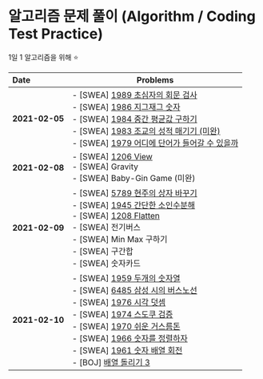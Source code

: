 # 알고리즘 문제 풀이 (Algorithm / Coding Test Practice)
1일 1 알고리즘을 위해 :star:

| Date           | Problems                                                     |
| :------------- | ------------------------------------------------------------ |
| **2021-02-05** | - [SWEA] <a href="https://swexpertacademy.com/main/code/problem/problemDetail.do?problemLevel=2&contestProbId=AV5PyTLqAf4DFAUq&categoryId=AV5PyTLqAf4DFAUq&categoryType=CODE&problemTitle=&orderBy=FIRST_REG_DATETIME&selectCodeLang=ALL&select-1=2&pageSize=10&pageIndex=1">1989 초심자의 회문 검사</a><br />- [SWEA] <a href="https://swexpertacademy.com/main/code/problem/problemDetail.do?problemLevel=2&contestProbId=AV5PxmBqAe8DFAUq&categoryId=AV5PxmBqAe8DFAUq&categoryType=CODE&problemTitle=&orderBy=FIRST_REG_DATETIME&selectCodeLang=ALL&select-1=2&pageSize=10&pageIndex=1">1986 지그재그 숫자</a><br />- [SWEA] <a href="https://swexpertacademy.com/main/code/problem/problemDetail.do?problemLevel=2&contestProbId=AV5Pw_-KAdcDFAUq&categoryId=AV5Pw_-KAdcDFAUq&categoryType=CODE&problemTitle=&orderBy=FIRST_REG_DATETIME&selectCodeLang=ALL&select-1=2&pageSize=10&pageIndex=1">1984 중간 평균값 구하기</a><br />- [SWEA] <a href="https://swexpertacademy.com/main/code/problem/problemDetail.do?problemLevel=2&contestProbId=AV5PwGK6AcIDFAUq&categoryId=AV5PwGK6AcIDFAUq&categoryType=CODE&problemTitle=&orderBy=FIRST_REG_DATETIME&selectCodeLang=ALL&select-1=2&pageSize=10&pageIndex=1">1983 조교의 성적 매기기 (미완)</a><br />- [SWEA] <a href="https://swexpertacademy.com/main/code/problem/problemDetail.do?problemLevel=2&contestProbId=AV5PuPq6AaQDFAUq&categoryId=AV5PuPq6AaQDFAUq&categoryType=CODE&problemTitle=&orderBy=FIRST_REG_DATETIME&selectCodeLang=ALL&select-1=2&pageSize=10&pageIndex=1">1979 어디에 단어가 들어갈 수 있을까</a> |
| **2021-02-08** | - [SWEA] <a href="https://swexpertacademy.com/main/code/problem/problemDetail.do?contestProbId=AV134DPqAA8CFAYh&categoryId=AV134DPqAA8CFAYh&categoryType=CODE&problemTitle=1206&orderBy=FIRST_REG_DATETIME&selectCodeLang=ALL&select-1=&pageSize=10&pageIndex=1">1206 View</a><br />- [SWEA] Gravity<br />- [SWEA] Baby-Gin Game (미완) |
| **2021-02-09** | - [SWEA] <a href="https://swexpertacademy.com/main/talk/solvingClub/problemView.do?contestProbId=AWYygN36Qn8DFAVm&solveclubId=AXb6Hvx6u1QDFARR&problemBoxTitle=210209_Day_2&problemBoxCnt=6&probBoxId=AXeD276KVsoDFAS5">5789 현주의 상자 바꾸기</a><br />- [SWEA] <a href="https://swexpertacademy.com/main/talk/solvingClub/problemView.do?solveclubId=AXb6Hvx6u1QDFARR&contestProbId=AV5Pl0Q6ANQDFAUq&probBoxId=AXeD276KVsoDFAS5&type=PROBLEM&problemBoxTitle=210209_Day_2&problemBoxCnt=6">1945 간단한 소인수분해</a><br />- [SWEA] <a href="https://swexpertacademy.com/main/code/problem/problemDetail.do?contestProbId=AV139KOaABgCFAYh&categoryId=AV139KOaABgCFAYh&categoryType=CODE&problemTitle=1208&orderBy=FIRST_REG_DATETIME&selectCodeLang=ALL&select-1=&pageSize=10&pageIndex=1">1208 Flatten</a><br />- [SWEA] 전기버스<br />- [SWEA] Min Max 구하기<br />- [SWEA] 구간합<br />- [SWEA] 숫자카드 |
| **2021-02-10** | - [SWEA] <a href="https://swexpertacademy.com/main/talk/solvingClub/problemView.do?solveclubId=AXb6Hvx6u1QDFARR&contestProbId=AV5PpoFaAS4DFAUq&probBoxId=AXeJnWBqTBwDFAS5+&type=PROBLEM&problemBoxTitle=210210_Day_3&problemBoxCnt=++2+">1959 두개의 숫자열</a><br />- [SWEA] <a href="https://swexpertacademy.com/main/talk/solvingClub/problemView.do?solveclubId=AXb6Hvx6u1QDFARR&contestProbId=AWczm7QaACgDFAWn&probBoxId=AXeJnWBqTBwDFAS5+&type=PROBLEM&problemBoxTitle=210210_Day_3&problemBoxCnt=++2+">6485 삼성 시의 버스노선</a><br />- [SWEA] <a href="https://swexpertacademy.com/main/code/problem/problemDetail.do?problemLevel=2&contestProbId=AV5PttaaAZIDFAUq&categoryId=AV5PttaaAZIDFAUq&categoryType=CODE&problemTitle=&orderBy=FIRST_REG_DATETIME&selectCodeLang=ALL&select-1=2&pageSize=10&pageIndex=2">1976 시각 덧셈</a><br />- [SWEA] <a href="https://swexpertacademy.com/main/code/problem/problemDetail.do?problemLevel=2&contestProbId=AV5Psz16AYEDFAUq&categoryId=AV5Psz16AYEDFAUq&categoryType=CODE&problemTitle=&orderBy=FIRST_REG_DATETIME&selectCodeLang=ALL&select-1=2&pageSize=10&pageIndex=2">1974 스도쿠 검증</a><br />- [SWEA] <a href="https://swexpertacademy.com/main/code/problem/problemDetail.do?problemLevel=2&contestProbId=AV5PsIl6AXIDFAUq&categoryId=AV5PsIl6AXIDFAUq&categoryType=CODE&problemTitle=&orderBy=FIRST_REG_DATETIME&selectCodeLang=ALL&select-1=2&pageSize=10&pageIndex=2">1970 쉬운 거스름돈</a><br />- [SWEA] <a href="https://swexpertacademy.com/main/code/problem/problemDetail.do?problemLevel=2&contestProbId=AV5PrmyKAWEDFAUq&categoryId=AV5PrmyKAWEDFAUq&categoryType=CODE&problemTitle=&orderBy=FIRST_REG_DATETIME&selectCodeLang=ALL&select-1=2&pageSize=10&pageIndex=2">1966 숫자를 정렬하자</a><br />- [SWEA] <a href="https://swexpertacademy.com/main/code/problem/problemDetail.do?problemLevel=2&contestProbId=AV5Pq-OKAVYDFAUq&categoryId=AV5Pq-OKAVYDFAUq&categoryType=CODE&problemTitle=&orderBy=FIRST_REG_DATETIME&selectCodeLang=ALL&select-1=2&pageSize=10&pageIndex=2">1961 숫자 배열 회전</a><br />- [BOJ] <a href="https://www.acmicpc.net/problem/16935">배열 돌리기 3</a> |

